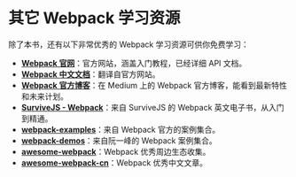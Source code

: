 其它 Webpack 学习资源
===============

除了本书，还有以下非常优秀的 Webpack 学习资源可供你免费学习：

*   **[Webpack 官网](https://webpack.js.org)**：官方网站，涵盖入门教程，已经详细 API 文档。
*   **[Webpack 中文文档](https://doc.webpack-china.org/)**：翻译自官方网站。
*   **[Webpack 官方博客](https://medium.com/webpack)**：在 Medium 上的 Webpack 官方博客，能看到最新特性和未来计划。
*   **[SurviveJS - Webpack](https://survivejs.com/webpack/)**：来自 SurviveJS 的 Webpack 英文电子书，从入门到精通。
*   **[webpack-examples](https://github.com/webpack/webpack/tree/master/examples)**：来自 Webpack 官方的案例集合。
*   **[webpack-demos](https://github.com/ruanyf/webpack-demos)**：来自阮一峰的 Webpack 案例集合。
*   **[awesome-webpack](https://github.com/webpack-contrib/awesome-webpack)**：Webpack 优秀周边生态收集。
*   **[awesome-webpack-cn](https://github.com/webpack-china/awesome-webpack-cn)**：Webpack 优秀中文文章。